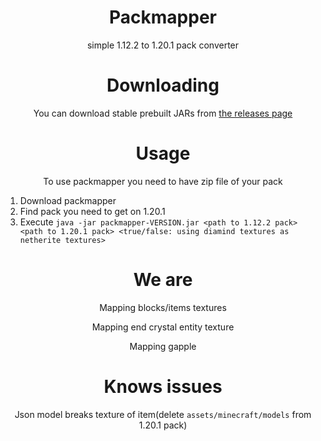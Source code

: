 <div align="center">

# Packmapper

simple 1.12.2 to 1.20.1 pack converter

# Downloading

You can download stable prebuilt JARs from [the releases page](https://github.com/kisman2000/packmapper/releases)

# Usage

To use packmapper you need to have zip file of your pack

</div>

1. Download packmapper
2. Find pack you need to get on 1.20.1
3. Execute `java -jar packmapper-VERSION.jar <path to 1.12.2 pack> <path to 1.20.1 pack> <true/false: using diamind textures as netherite textures>`

<div align="center">

# We are

Mapping blocks/items textures

Mapping end crystal entity texture

Mapping gapple

# Knows issues

Json model breaks texture of item(delete `assets/minecraft/models` from 1.20.1 pack)

</div>